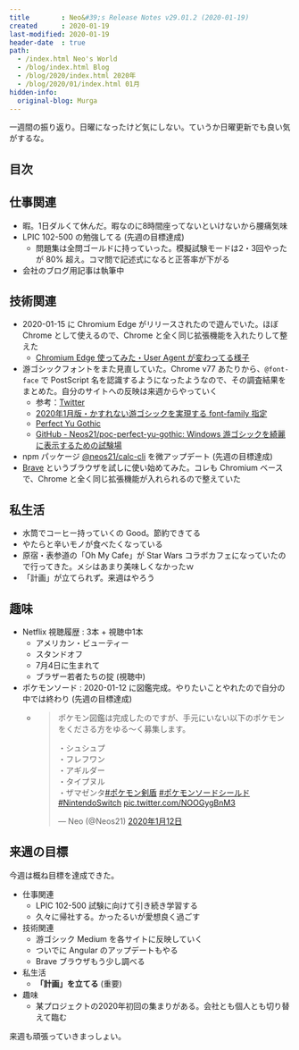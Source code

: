 ```yaml
---
title        : Neo&#39;s Release Notes v29.01.2 (2020-01-19)
created      : 2020-01-19
last-modified: 2020-01-19
header-date  : true
path:
  - /index.html Neo's World
  - /blog/index.html Blog
  - /blog/2020/index.html 2020年
  - /blog/2020/01/index.html 01月
hidden-info:
  original-blog: Murga
---
```


一週間の振り返り。日曜になったけど気にしない。ていうか日曜更新でも良い気がするな。

## 目次

## 仕事関連

- 暇。1日ダルくて休んだ。暇なのに8時間座ってないといけないから腰痛気味
- LPIC 102-500 の勉強してる (先週の目標達成)
  - 問題集は全問ゴールドに持っていった。模擬試験モードは2・3回やったが 80% 超え。コマ問で記述式になると正答率が下がる
- 会社のブログ用記事は執筆中

## 技術関連

- 2020-01-15 に Chromium Edge がリリースされたので遊んでいた。ほぼ Chrome として使えるので、Chrome と全く同じ拡張機能を入れたりして整えた
  - [Chromium Edge 使ってみた・User Agent が変わってる様子](/blog/2020/01/16-01.html)
- 游ゴシックフォントをまた見直していた。Chrome v77 あたりから、`@font-face` で PostScript 名を認識するようになったようなので、その調査結果をまとめた。自分のサイトへの反映は来週からやっていく
  - 参考：[Twitter](https://mobile.twitter.com/_tsmd/status/1181756362553839616?s=21)
  - [2020年1月版・かすれない游ゴシックを実現する font-family 指定](/blog/2020/01/17-01.html)
  - [Perfect Yu Gothic](https://neos21.github.io/poc-perfect-yu-gothic/index.html)
  - [GitHub - Neos21/poc-perfect-yu-gothic: Windows 游ゴシックを綺麗に表示するための試験場](https://github.com/Neos21/poc-perfect-yu-gothic)
- npm パッケージ [@neos21/calc-cli](https://www.npmjs.com/package/@neos21/calc-cli) を微アップデート (先週の目標達成)
- [Brave](https://brave.com/ja/) というブラウザを試しに使い始めてみた。コレも Chromium ベースで、Chrome と全く同じ拡張機能が入れられるので整えていた

## 私生活

- 水筒でコーヒー持っていくの Good。節約できてる
- やたらと辛いモノが食べたくなっている
- 原宿・表参道の「Oh My Cafe」が Star Wars コラボカフェになっていたので行ってきた。メシはあまり美味しくなかったｗ
- 「計画」が立てられず。来週はやろう

## 趣味

- Netflix 視聴履歴 : 3本 + 視聴中1本
  - アメリカン・ビューティー
  - スタンドオフ
  - 7月4日に生まれて
  - ブラザー若者たちの掟 (視聴中)
- ポケモンソード : 2020-01-12 に図鑑完成。やりたいことやれたので自分の中では終わり (先週の目標達成)
  - > ポケモン図鑑は完成したのですが、手元にいない以下のポケモンをくださる方をゆる〜く募集します。
    > 
    > ・シュシュプ  
    > ・フレフワン  
    > ・アギルダー  
    > ・タイプヌル  
    > ・ザマゼンタ[#ポケモン剣盾](https://twitter.com/hashtag/%E3%83%9D%E3%82%B1%E3%83%A2%E3%83%B3%E5%89%A3%E7%9B%BE?src=hash&ref_src=twsrc%5Etfw) [#ポケモンソードシールド](https://twitter.com/hashtag/%E3%83%9D%E3%82%B1%E3%83%A2%E3%83%B3%E3%82%BD%E3%83%BC%E3%83%89%E3%82%B7%E3%83%BC%E3%83%AB%E3%83%89?src=hash&ref_src=twsrc%5Etfw) [#NintendoSwitch](https://twitter.com/hashtag/NintendoSwitch?src=hash&ref_src=twsrc%5Etfw) [pic.twitter.com/NOOGygBnM3](https://t.co/NOOGygBnM3)
    >
    > — Neo (@Neos21) [2020年1月12日](https://twitter.com/Neos21/status/1216362653578186753?ref_src=twsrc%5Etfw)

## 来週の目標

今週は概ね目標を達成できた。

- 仕事関連
  - LPIC 102-500 試験に向けて引き続き学習する
  - 久々に帰社する。かったるいが愛想良く過ごす
- 技術関連
  - 游ゴシック Medium を各サイトに反映していく
  - ついでに Angular のアップデートもやる
  - Brave ブラウザもう少し調べる
- 私生活
  - __「計画」を立てる__ (重要)
- 趣味
  - 某プロジェクトの2020年初回の集まりがある。会社とも個人とも切り替えて臨む

来週も頑張っていきまっしょい。

